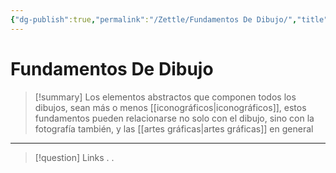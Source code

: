 ```yaml
---
{"dg-publish":true,"permalink":"/Zettle/Fundamentos De Dibujo/","title":"Fundamentos De Dibujo","tags":["ZeType/Idea"],"created":"2023-08-31T12:30:47.500-05:00","updated":"2023-09-25T12:37:13.294-05:00"}
---
```



# Fundamentos De Dibujo

> [!summary] 
> Los elementos abstractos que componen todos los dibujos, sean más o menos [[iconográficos\|iconográficos]], estos fundamentos pueden relacionarse no solo con el dibujo, sino con la fotografía también, y las [[artes gráficas\|artes gráficas]] en general

- - - 
> [!question] Links
> .
> .
